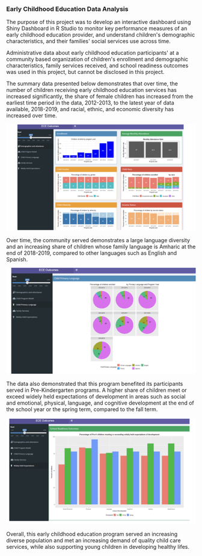 ### Early Childhood Education Data Analysis

The purpose of this project was to develop an interactive dashboard using Shiny Dashboard in R Studio to monitor key performance measures of an early childhood education provider, and understand children's demographic characteristics, and their families' social services use across time.

Administrative data about early childhood education participants' at a community based organization of children's enrollment and demographic characteristics, family services received, and school readiness outcomes was used in this project, but cannot be disclosed in this project.

The summary data presented below demonstrates that over time, the number of children receiving early childhood education services has increased significantly, the share of female children has increased from the earliest time period in the data, 2012-2013, to the latest year of data available, 2018-2019, and racial, ethnic, and economic diversity has increased over time.

![child-demographics](./assets/child-demographics.jpeg)

Over time, the community served demonstrates a large language diversity and an increasing share of children whose family language is Amharic at the end of 2018-2019, compared to other languages such as English and Spanish.

![primary-language](./assets/primary-language.jpeg)

The data also demonstrated that this program benefited its participants served in Pre-Kindergarten programs. A higher share of children meet or exceed widely held expectations of development in areas such as social and emotional, physical, language, and cognitive development at the end of the school year or the spring term, compared to the fall term.

![school-readiness-outcomes](./assets/school-readiness-outcomes.jpeg)

Overall, this early childhood education program served an increasing diverse population and met an increasing demand of quality child care services, while also supporting young children in developing healthy lifes.
